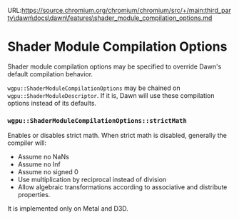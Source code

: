URL:https://source.chromium.org/chromium/chromium/src/+/main:third_party\dawn\docs\dawn\features\shader_module_compilation_options.md
# Shader Module Compilation Options

Shader module compilation options may be specified to override Dawn's default compilation behavior.

`wgpu::ShaderModuleCompilationOptions` may be chained on `wgpu::ShaderModuleDescriptor`. If it is,
Dawn will use these compilation options instead of its defaults.

### `wgpu::ShaderModuleCompilationOptions::strictMath`
Enables or disables strict math. When strict math is disabled, generally the compiler will:
- Assume no NaNs
- Assume no Inf
- Assume no signed 0
- Use multiplication by reciprocal instead of division
- Allow algebraic transformations according to associative and distribute properties.

It is implemented only on Metal and D3D.
